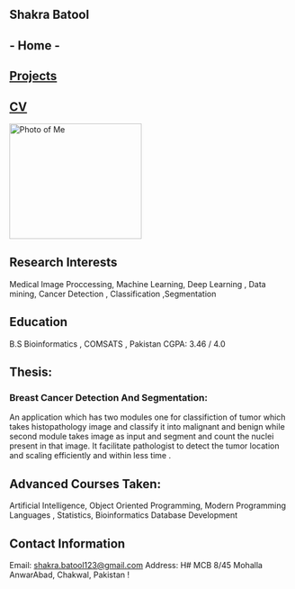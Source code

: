## Shakra Batool
## - Home -
## [Projects](https:///Shakra100.github.io/shakra/projects.html)
## [CV](shakra_cv.pdf)
<img src="https://Shakra100.github.io/shakra/mine.JPG" alt="Photo of Me" width="235" height="205"
       class="inset-img">
## Research Interests
Medical Image Proccessing, Machine Learning, Deep Learning , Data mining, Cancer Detection , Classification ,Segmentation




## Education
B.S Bioinformatics , COMSATS , Pakistan
CGPA: 3.46 / 4.0
## Thesis: 
### Breast Cancer Detection And Segmentation: 
An application which has two modules one for classifiction of tumor which takes histopathology image and classify it into malignant and benign while second module takes image as input and segment and count the nuclei present in that image. It facilitate pathologist to detect the tumor location and scaling efficiently and within less time .
## Advanced Courses Taken: 
Artificial Intelligence, Object Oriented Programming, Modern Programming Languages , Statistics, Bioinformatics Database Development



## Contact Information
Email:	shakra.batool123@gmail.com
Address:	H# MCB 8/45 Mohalla AnwarAbad, Chakwal, Pakistan
!
